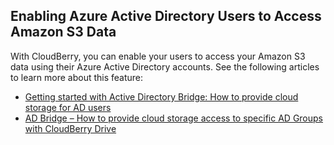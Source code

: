 ## Enabling Azure Active Directory Users to Access Amazon S3 Data



With CloudBerry, you can enable your users to access your Amazon S3 data using their Azure Active Directory accounts. See the following articles to learn more about this feature:

* [Getting started with Active Directory Bridge: How to provide cloud storage for AD users](https://www.cloudberrylab.com/blog/getting-started-with-active-directory-bridge-how-to-provide-cloud-storage-for-ad-users/)
* [AD Bridge – How to provide cloud storage access to specific AD Groups with CloudBerry Drive](https://www.cloudberrylab.com/blog/ad-bridge-how-to-share-cloud-storage-with-specific-ad-groups-and-cloudberry-drive/)



